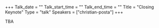 +++
Talk_date = ""
Talk_start_time = ""
Talk_end_time = ""
Title = "Closing Keynote"
Type = "talk"
Speakers = ["christian-posta"]
+++


TBA